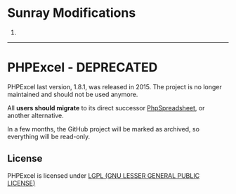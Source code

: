 # Sunray Modifications

1.


---

# PHPExcel - DEPRECATED

PHPExcel last version, 1.8.1, was released in 2015. The project is no longer maintained and 
should not be used anymore.

All **users should migrate** to its direct successor [PhpSpreadsheet](https://github.com/PHPOffice/PhpSpreadsheet), or another alternative.

In a few months, the GitHub project will be marked as archived, so everything will be read-only.

## License

PHPExcel is licensed under [LGPL (GNU LESSER GENERAL PUBLIC LICENSE)](https://github.com/PHPOffice/PHPExcel/blob/master/license.md)
